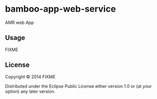 # bamboo-app-web-service

AMR web App
## Usage

FIXME

## License

Copyright © 2014 FIXME

Distributed under the Eclipse Public License either version 1.0 or (at
your option) any later version.